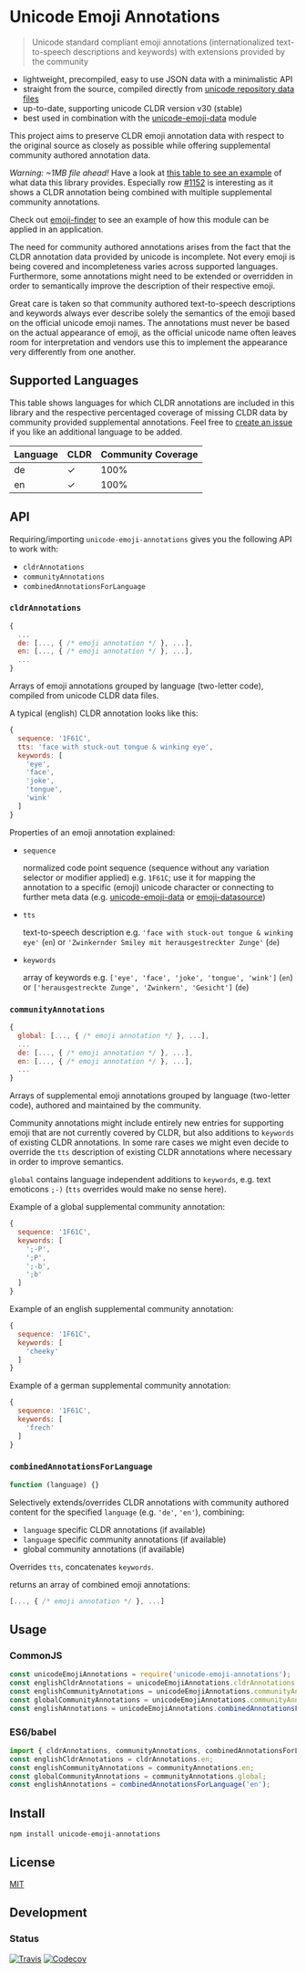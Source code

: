 # Unicode Emoji Annotations

> Unicode standard compliant emoji annotations (internationalized text-to-speech descriptions and keywords) with extensions provided by the community

- lightweight, precompiled, easy to use JSON data with a minimalistic API
- straight from the source, compiled directly from [unicode repository data files](http://unicode.org/repos/cldr/tags/release-30)
- up-to-date, supporting unicode CLDR version v30 (stable)
- best used in combination with the [unicode-emoji-data](https://www.npmjs.com/package/unicode-emoji-data) module

This project aims to preserve CLDR emoji annotation data with respect to the original source as closely as possible while offering supplemental community authored annotation data.

*Warning: ~1MB file ahead!* Have a look at [this table to see an example](https://dematerializer.github.io/unicode-emoji-annotations/emoji-annotations.stable.html) of what data this library provides. Especially row [#1152](https://dematerializer.github.io/unicode-emoji-annotations/emoji-annotations.stable.html#1152) is interesting as it shows a CLDR annotation being combined with multiple supplemental community annotations.

Check out [emoji-finder](https://www.npmjs.com/package/emoji-finder) to see an example of how this module can be applied in an application.

The need for community authored annotations arises from the fact that the CLDR annotation data provided by unicode is incomplete. Not every emoji is being covered and incompleteness varies across supported languages. Furthermore, some annotations might need to be extended or overridden in order to semantically improve the description of their respective emoji.

Great care is taken so that community authored text-to-speech descriptions and keywords always ever describe solely the semantics of the emoji based on the official unicode emoji names. The annotations must never be based on the actual appearance of emoji, as the official unicode name often leaves room for interpretation and vendors use this to implement the appearance very differently from one another.

## Supported Languages

This table shows languages for which CLDR annotations are included in this library and the respective percentaged coverage of missing CLDR data by community provided supplemental annotations. Feel free to [create an issue](https://github.com/dematerializer/unicode-emoji-annotations/issues) if you like an additional language to be added.

| Language | CLDR | Community Coverage |
| --- | --- | --- |
| de | ✓ | 100% |
| en | ✓ | 100% |

## API

Requiring/importing `unicode-emoji-annotations` gives you the following API to work with:

- `cldrAnnotations`
- `communityAnnotations`
- `combinedAnnotationsForLanguage`

### `cldrAnnotations`

```javascript
{
  ...
  de: [..., { /* emoji annotation */ }, ...],
  en: [..., { /* emoji annotation */ }, ...],
  ...
}
```

Arrays of emoji annotations grouped by language (two-letter code), compiled from unicode CLDR data files.

A typical (english) CLDR annotation looks like this:

```javascript
{
  sequence: '1F61C',
  tts: 'face with stuck-out tongue & winking eye',
  keywords: [
    'eye',
    'face',
    'joke',
    'tongue',
    'wink'
  ]
}
```

Properties of an emoji annotation explained:

- `sequence`

  normalized code point sequence (sequence without any variation selector or modifier applied) e.g. `1F61C`; use it for mapping the annotation to a specific (emoji) unicode character or connecting to further meta data (e.g. [unicode-emoji-data](https://www.npmjs.com/package/unicode-emoji-data) or [emoji-datasource](https://www.npmjs.com/package/emoji-datasource))

- `tts`

  text-to-speech description e.g. `'face with stuck-out tongue & winking eye'` (`en`) or `'Zwinkernder Smiley mit herausgestreckter Zunge'` (`de`)

- `keywords`

  array of keywords e.g. `['eye', 'face', 'joke', 'tongue', 'wink']` (`en`) or `['herausgestreckte Zunge', 'Zwinkern', 'Gesicht']` (`de`)

### `communityAnnotations`

```javascript
{
  global: [..., { /* emoji annotation */ }, ...],
  ...
  de: [..., { /* emoji annotation */ }, ...],
  en: [..., { /* emoji annotation */ }, ...],
  ...
}
```

Arrays of supplemental emoji annotations grouped by language (two-letter code), authored and maintained by the community.

Community annotations might include entirely new entries for supporting emoji that are not currently covered by CLDR, but also additions to `keywords` of existing CLDR annotations. In some rare cases we might even decide to override the `tts` description of existing CLDR annotations where necessary in order to improve semantics.

`global` contains language independent additions to `keywords`, e.g. text emoticons `;-)` (`tts` overrides would make no sense here).

Example of a global supplemental community annotation:

```javascript
{
  sequence: '1F61C',
  keywords: [
    ';-P',
    ';P',
    ';-b',
    ';b'
  ]
}
```

Example of an english supplemental community annotation:

```javascript
{
  sequence: '1F61C',
  keywords: [
    'cheeky'
  ]
}
```

Example of a german supplemental community annotation:

```javascript
{
  sequence: '1F61C',
  keywords: [
    'frech'
  ]
}
```

### `combinedAnnotationsForLanguage`

```javascript
function (language) {}
```

Selectively extends/overrides CLDR annotations with community authored content for the specified `language` (e.g. `'de'`, `'en'`), combining:
- `language` specific CLDR annotations (if available)
- `language` specific community annotations (if available)
- global community annotations (if available)

Overrides `tts`, concatenates `keywords`.

returns an array of combined emoji annotations:

```javascript
[..., { /* emoji annotation */ }, ...]
```

## Usage

### CommonJS

```javascript
const unicodeEmojiAnnotations = require('unicode-emoji-annotations');
const englishCldrAnnotations = unicodeEmojiAnnotations.cldrAnnotations.en;
const englishCommunityAnnotations = unicodeEmojiAnnotations.communityAnnotations.en;
const globalCommunityAnnotations = unicodeEmojiAnnotations.communityAnnotations.global;
const englishAnnotations = unicodeEmojiAnnotations.combinedAnnotationsForLanguage('en');
```

### ES6/babel

```javascript
import { cldrAnnotations, communityAnnotations, combinedAnnotationsForLanguage } from 'unicode-emoji-annotations';
const englishCldrAnnotations = cldrAnnotations.en;
const englishCommunityAnnotations = communityAnnotations.en;
const globalCommunityAnnotations = communityAnnotations.global;
const englishAnnotations = combinedAnnotationsForLanguage('en');
```

## Install

`npm install unicode-emoji-annotations`

## License

[MIT](https://github.com/dematerializer/unicode-emoji-annotations/blob/master/LICENSE)

## Development

### Status

[![Travis](https://img.shields.io/travis/dematerializer/unicode-emoji-annotations.svg?style=flat-square)](https://travis-ci.org/dematerializer/unicode-emoji-annotations)
[![Codecov](https://img.shields.io/codecov/c/github/dematerializer/unicode-emoji-annotations.svg?style=flat-square)](https://codecov.io/gh/dematerializer/unicode-emoji-annotations)
